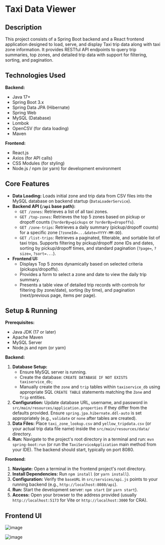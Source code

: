 # Taxi Data Viewer

## Description

This project consists of a Spring Boot backend and a React frontend application designed to load, serve, and display Taxi trip data along with taxi zone information. It provides RESTful API endpoints to query trip summaries, top zones, and detailed trip data with support for filtering, sorting, and pagination.

## Technologies Used

**Backend:**

* Java 17+
* Spring Boot 3.x
* Spring Data JPA (Hibernate)
* Spring Web
* MySQL (Database)
* Lombok
* OpenCSV (for data loading)
* Maven

**Frontend:**

* React.js
* Axios (for API calls)
* CSS Modules (for styling)
* Node.js / npm (or yarn) for development environment

## Core Features

* **Data Loading:** Loads initial zone and trip data from CSV files into the MySQL database on backend startup (`DataLoaderService`).
* **Backend API (`/api` base path):**
    * `GET /zones`: Retrieves a list of all taxi zones.
    * `GET /top-zones`: Retrieves the top 5 zones based on pickup or dropoff counts (`?orderBy=pickups` or `?orderBy=dropoffs`).
    * `GET /zone-trips`: Retrieves a daily summary (pickup/dropoff counts) for a specific zone (`?zoneId=...&date=YYYY-MM-DD`).
    * `GET /list-trips`: Retrieves a paginated, filterable, and sortable list of taxi trips. Supports filtering by pickup/dropoff zone IDs and dates, sorting by pickup/dropoff times, and standard pagination (`?page=`, `?size=`, `?sort=...`).
* **Frontend UI:**
    * Displays Top 5 zones dynamically based on selected criteria (pickups/dropoffs).
    * Provides a form to select a zone and date to view the daily trip summary.
    * Presents a table view of detailed trip records with controls for filtering (by zone/date), sorting (by time), and pagination (next/previous page, items per page).

## Setup & Running

**Prerequisites:**

* Java JDK (17 or later)
* Apache Maven
* MySQL Server
* Node.js and npm (or yarn)

**Backend:**

1.  **Database Setup:**
    * Ensure MySQL server is running.
    * Create the database: `CREATE DATABASE IF NOT EXISTS taxiservice_db;`
    * Manually create the `zone` and `trip` tables within `taxiservice_db` using appropriate SQL `CREATE TABLE` statements matching the `Zone` and `Trip` entities.
2.  **Configuration:** Update database URL, username, and password in `src/main/resources/application.properties` if they differ from the defaults provided. Ensure `spring.jpa.hibernate.ddl-auto` is set appropriately (e.g., `validate` or `none` after tables are created).
3.  **Data Files:** Place `taxi_zone_lookup.csv` and `yellow_tripdata.csv` (or your actual trip data file name) inside the `src/main/resources/data/` directory.
4.  **Run:** Navigate to the project's root directory in a terminal and run: `mvn spring-boot:run` (or run the `TaxiServiceApplication` main method from your IDE). The backend should start, typically on port 8080.

**Frontend:**

1.  **Navigate:** Open a terminal in the frontend project's root directory.
2.  **Install Dependencies:** Run `npm install` (or `yarn install`).
3.  **Configuration:** Verify the `baseURL` in `src/services/api.js` points to your running backend (e.g., `http://localhost:8080/api`).
4.  **Run:** Start the development server: `npm start` (or `yarn start`).
5.  **Access:** Open your browser to the address provided (usually `http://localhost:5173` for Vite or `http://localhost:3000` for CRA).


## Frontend UI

![image](https://github.com/user-attachments/assets/061feba6-27cd-4174-b797-26ada68ba041)

![image](https://github.com/user-attachments/assets/637526ab-e26c-4664-b92c-9b5b3c2e1bd0)

